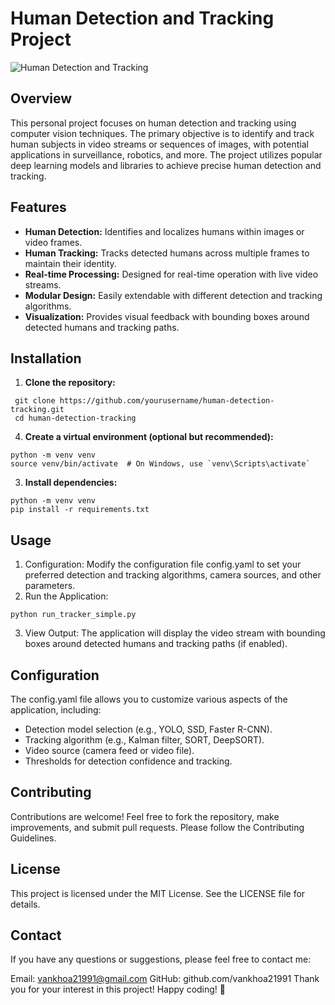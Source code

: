 # Human Detection and Tracking Project

![Human Detection and Tracking](project_image.png)

## Overview

This personal project focuses on human detection and tracking using computer vision techniques. The primary objective is to identify and track human subjects in video streams or sequences of images, with potential applications in surveillance, robotics, and more. The project utilizes popular deep learning models and libraries to achieve precise human detection and tracking.

## Features

- **Human Detection:** Identifies and localizes humans within images or video frames.
- **Human Tracking:** Tracks detected humans across multiple frames to maintain their identity.
- **Real-time Processing:** Designed for real-time operation with live video streams.
- **Modular Design:** Easily extendable with different detection and tracking algorithms.
- **Visualization:** Provides visual feedback with bounding boxes around detected humans and tracking paths.

## Installation

1. **Clone the repository:**

  ```shell
   git clone https://github.com/yourusername/human-detection-tracking.git
   cd human-detection-tracking
   ```

4. **Create a virtual environment (optional but recommended):**

  ```shell
  python -m venv venv
  source venv/bin/activate  # On Windows, use `venv\Scripts\activate`
  ```

3. **Install dependencies:**

  ```shell
  python -m venv venv
  pip install -r requirements.txt
  ```

## Usage
1. Configuration: Modify the configuration file config.yaml to set your preferred detection and tracking algorithms, camera sources, and other parameters.
2. Run the Application:
   
  ```shell
  python run_tracker_simple.py
  ```

3. View Output: The application will display the video stream with bounding boxes around detected humans and tracking paths (if enabled).
   
## Configuration
The config.yaml file allows you to customize various aspects of the application, including:

- Detection model selection (e.g., YOLO, SSD, Faster R-CNN).
- Tracking algorithm (e.g., Kalman filter, SORT, DeepSORT).
- Video source (camera feed or video file).
- Thresholds for detection confidence and tracking.

## Contributing
Contributions are welcome! Feel free to fork the repository, make improvements, and submit pull requests. Please follow the Contributing Guidelines.

## License
This project is licensed under the MIT License. See the LICENSE file for details.

## Contact
If you have any questions or suggestions, please feel free to contact me:

Email: vankhoa21991@gmail.com
GitHub: github.com/vankhoa21991
Thank you for your interest in this project! Happy coding! 🚀
  
